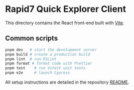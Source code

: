 # Rapid7 Quick Explorer Client

This directory contains the React front-end built with [Vite](https://vitejs.dev/).

## Common scripts

```bash
pnpm dev   # start the development server
pnpm build # create a production build
pnpm lint  # run ESLint
pnpm format # format code with Prettier
pnpm test    # run Vitest unit tests
pnpm e2e     # launch Cypress
```

All setup instructions are detailed in the repository [README](../README.md).
